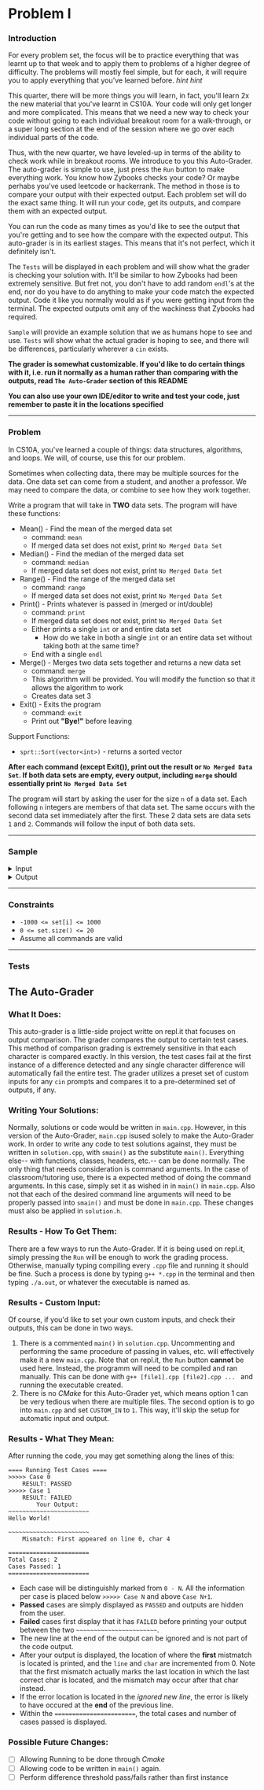 # Problem I
### Introduction
For every problem set, the focus will be to practice everything that was learnt up to that week and to apply them to problems of a higher degree of difficulty. The problems will mostly feel simple, but for each, it will require you to apply everything that you've learned before. *hint hint*

This quarter, there will be more things you will learn, in fact, you'll learn 2x the new material that you've learnt in CS10A. Your code will only get longer and more complicated. This means that we need a new way to check your code without going to each individual breakout room for a walk-through, or a super long section at the end of the session where we go over each individual parts of the code.

Thus, with the new quarter, we have leveled-up in terms of the ability to check work while in breakout rooms. We introduce to you this Auto-Grader. The auto-grader is simple to use, just press the `Run` button to make everything work. You know how Zybooks checks your code? Or maybe perhabs you've used leetcode or hackerrank. The method in those is to compare your output with their expected output. Each problem set will do the exact same thing. It will run your code, get its outputs, and compare them with an expected output.

You can run the code as many times as you'd like to see the output that you're getting and to see how the compare with the expected output. This auto-grader is in its earliest stages. This means that it's not perfect, which it definitely isn't. 

The `Tests` will be displayed in each problem and will show what the grader is checking your solution with. It'll be similar to how Zybooks had been extremely sensitive. But fret not, you don't have to add random `endl`'s at the end, nor do you have to do anything to make your code match the expected output. Code it like you normally would as if you were getting input from the terminal. The expected outputs omit any of the wackiness that Zybooks had required.

`Sample` will provide an example solution that we as humans hope to see and use. `Tests` will show what the actual grader is hoping to see, and there will be differences, particularly wherever a `cin` exists.

**The grader is somewhat customizable. If you'd like to do certain things with it, i.e. run it normally as a human rather than comparing with the outputs, read `The Auto-Grader` section of this README**

**You can also use your own IDE/editor to write and test your code, just remember to paste it in the locations specified**

---

### Problem
In CS10A, you've learned a couple of things: data structures, algorithms, and loops. We will, of course, use this for our problem.  

Sometimes when collecting data, there may be multiple sources for the data. One data set can come from a student, and another a professor. We may need to compare the data, or combine to see how they work together.

Write a program that will take in **TWO** data sets. The program will have these functions:
* Mean() - Find the mean of the merged data set
    * command: `mean`
    * If merged data set does not exist, print `No Merged Data Set`
* Median() - Find the median of the merged data set
    * command: `median`
    * If merged data set does not exist, print `No Merged Data Set`
* Range() - Find the range of the merged data set
    * command: `range`
    * If merged data set does not exist, print `No Merged Data Set`
* Print() - Prints whatever is passed in (merged or int/double)
    * command: `print`
    * If merged data set does not exist, print `No Merged Data Set`
    * Either prints a single `int` or and entire data set
        * How do we take in both a single `int` or an entire data set without taking both at the same time?
    * End with a single `endl`
* Merge() - Merges two data sets together and returns a new data set
    * command: `merge`
    * This algorithm will be provided. You will modify the function so that it allows the algorithm to work
    * Creates data set 3
* Exit() - Exits the program
    * command: `exit`
    * Print out **"Bye!"** before leaving

Support Functions:  
* `sprt::Sort(vector<int>)` - returns a sorted vector

**After each command (except Exit()), print out the result or `No Merged Data Set`. If both data sets are empty, every output, including `merge` should essentially print `No Merged Data Set`**

The program will start by asking the user for the size `n` of a data set. Each following `n` integers are members of that data set. The same occurs with the second data set immediately after the first. These 2 data sets are data sets `1` and `2`. Commands will follow the input of both data sets.

---

### Sample
<details><summary>Input</summary>
    
```
4
0 1 2 3 
1
4
mean
mean
mean
merge
median
range
merge
merge
print
median
print
exit
```
</details>


<details>
    <summary>Output</summary>
    
```
Enter num entries in data set 1: 4
Enter your data set: 0 1 2 3
Enter num entries in data set 2: 1
Enter your data set: 4
mean
No Merged Data Set
mean
No Merged Data Set
mean
No Merged Data Set
merge
0 1 2 3 4 
median
2
range
4
merge
0 1 2 3 4 
merge
0 1 2 3 4 
print
0 1 2 3 4 
median
2
print
0 1 2 3 4 
exit
Bye!
```
</details>


---

### Constraints
* `-1000 <= set[i] <= 1000`
* `0 <= set.size() <= 20`
* Assume all commands are valid

---

### Tests


## The Auto-Grader
### What It Does:
This auto-grader is a little-side project writte on repl.it that focuses on output comparison. The grader compares the output to certain test cases. This method of comparison grading is extremely sensitive in that each character is compared exactly. In this version, the test cases fail at the first instance of a difference detected and any single character difference will automatically fail the entire test. The grader utilizes a preset set of custom inputs for any `cin` prompts and compares it to a pre-determined set of outputs, if any.

### Writing Your Solutions:
Normally, solutions or code would be written in `main.cpp`. However, in this version of the Auto-Grader, `main.cpp` isused solely to make the Auto-Grader work. In order to write any code to test solutions against, they must be written in `solution.cpp`, with `smain()` as the substitute `main()`. Everything else-- with functions, classes, headers, etc.-- can be done normally. The only thing that needs consideration is command arguments. In the case of classroom/tutoring use, there is a expected method of doing the command arguments. In this case, simply set it as wished in in `main()` in `main.cpp`. Also not that each of the desired command line arguments will need to be properly passed into `smain()` and must be done in `main.cpp`. These changes must also be applied in `solution.h`.

### Results - How To Get Them:
There are a few ways to run the Auto-Grader. If it is being used on repl.it, simply pressing the `Run` will be enough to work the grading process. Otherwise, manually typing compiling every `.cpp` file and running it should be fine. Such a process is done by typing `g++ *.cpp` in the terminal and then typing `./a.out`, or whatever the executable is named as. 

### Results - Custom Input:
Of course, if you'd like to set your own custom inputs, and check their outputs, this can be done in two ways.

1. There is a commented `main()` in `solution.cpp`. Uncommenting and performing the same procedure of passing in values, etc. will effectively make it a new `main.cpp`. Note that on repl.it, the `Run` button **cannot** be used here. Instead, the programm will need to be compiled and ran manually. This can be done with `g++ [file1].cpp [file2].cpp ... ` and running the executable created.
2. There is no *CMake* for this Auto-Grader yet, which means option 1 can be very tedious when there are multiple files. The second option is to go into `main.cpp` and set `CUSTOM_IN` to `1`. This way, it'll skip the setup for automatic input and output.

### Results - What They Mean:
After running the code, you may get something along the lines of this:
```
==== Running Test Cases ====
>>>>> Case 0
    RESULT: PASSED
>>>>> Case 1
    RESULT: FAILED
        Your Output:
~~~~~~~~~~~~~~~~~~~~~~~
Hello World!

~~~~~~~~~~~~~~~~~~~~~~~
    Mismatch: First appeared on line 0, char 4

=======================
Total Cases: 2
Cases Passed: 1
=======================
```
* Each case will be distinguishly marked from `0 - N`. All the information per case is placed below `>>>>> Case N` and above `Case N+1`.  
* **Passed** cases are simply displayed as `PASSED` and outputs are hidden from the user.  
* **Failed** cases first display that it has `FAILED` before printing your output between the two `~~~~~~~~~~~~~~~~~~~~~~~`.
* The new line at the end of the output can be ignored and is not part of the code output.
* After your output is displayed, the location of where the **first** mistmatch is located is printed, and the `line` and `char` are incremented from 0. Note that the first mismatch actually marks the last location in which the last correct char is located, and the mismatch may occur after that char instead.
* If the error location is located in the *ignored new line*, the error is likely to have occured at the **end** of the previous line.
* Within the `=======================`, the total cases and number of cases passed is displayed.

### Possible Future Changes:
* [ ] Allowing Running to be done through *Cmake*
* [ ] Allowing code to be written in `main()` again.
* [ ] Perform difference threshold pass/fails rather than first instance